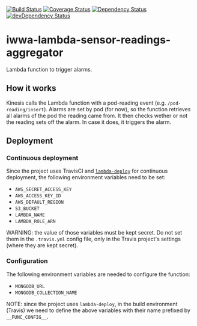 [![Build Status](https://travis-ci.org/innowatio/iwwa-lambda-sensor-readings-aggregator.svg?branch=master)](https://travis-ci.org/innowatio/iwwa-lambda-sensor-readings-aggregator)
[![Coverage Status](https://coveralls.io/repos/innowatio/iwwa-lambda-sensor-readings-aggregator/badge.svg?branch=master&service=github)](https://coveralls.io/github/innowatio/iwwa-lambda-sensor-readings-aggregator?branch=master)
[![Dependency Status](https://david-dm.org/innowatio/iwwa-lambda-sensor-readings-aggregator.svg)](https://david-dm.org/innowatio/iwwa-lambda-sensor-readings-aggregator)
[![devDependency Status](https://david-dm.org/innowatio/iwwa-lambda-sensor-readings-aggregator/dev-status.svg)](https://david-dm.org/innowatio/iwwa-lambda-sensor-readings-aggregator#info=devDependencies)

# iwwa-lambda-sensor-readings-aggregator

Lambda function to trigger alarms.

## How it works

Kinesis calls the Lambda function with a pod-reading event (e.g.
`/pod-reading/insert`). Alarms are set by pod (for now), so the function
retrieves all alarms of the pod the reading came from. It then checks wether or
not the reading sets off the alarm. In case it does, it triggers the alarm.

## Deployment

### Continuous deployment

Since the project uses TravisCI and
[`lambda-deploy`](https://github.com/innowatio/lambda-deploy/) for continuous
deployment, the following environment variables need to be set:

- `AWS_SECRET_ACCESS_KEY`
- `AWS_ACCESS_KEY_ID`
- `AWS_DEFAULT_REGION`
- `S3_BUCKET`
- `LAMBDA_NAME`
- `LAMBDA_ROLE_ARN`

WARNING: the value of those variables must be kept secret. Do not set them in
the `.travis.yml` config file, only in the Travis project's settings (where they
are kept secret).

### Configuration

The following environment variables are needed to configure the function:

- `MONGODB_URL`
- `MONGODB_COLLECTION_NAME`

NOTE: since the project uses `lambda-deploy`, in the build environment (Travis)
we need to define the above variables with their name prefixed by
`__FUNC_CONFIG__`.
